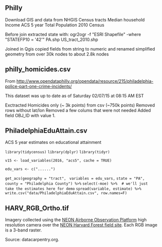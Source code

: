 ## Philly

Download GIS and data from NHGIS
Census tracts
Median household Income ACS 5 year
Total Population 2010 Census

Before join extracted state with:
ogr2ogr -f "ESRI Shapefile" -where "STATEFP10 = '42'" PA.shp US_tract_2010.shp

Joined in Qgis
copied fields from string to numeric and renamed
simplified geometry from over 30k nodes to about 2.8k nodes


## philly_homicides.csv
From 
http://www.opendataphilly.org/opendata/resource/215/philadelphia-police-part-one-crime-incidents/

This dataset was up to date as of Saturday 02/07/15 at 08:15 AM EST

Exctracted Homicides only (~ 3k points) from csv (~750k points)
Removed rows without lat/lon
Removed a few colums that were not needed
Added field OBJ_ID with value 1.

## PhiladelphiaEduAttain.csv

ACS 5 year estimates on educational attainment

`library(tidycensus)`
`library(dplyr)`
`library(tidyr)`

`v15 <- load_variables(2016, "acs5", cache = TRUE)`

`edu_vars <- c("......")`

`get_acs(geography = "tract", `
        `variables = edu_vars,` 
        `state = "PA", county = "Philadelphia County") %>%`
  `select(-moe) %>%  # we'll just take the estimates here for demo`
  `spread(variable, estimate) %>%` 
  `write.csv("data/PhiladelphiaEduAttain.csv", row.names=F)`

## HARV_RGB_Ortho.tif

Imagery collected using the [NEON Airborne Observation Platform](http://www.neonscience.org/science-design/collection-methods/airborne-remote-sensing) high resolution camera over the [NEON Harvard Forest field site](http://www.neonscience.org/science-design/field-sites/harvard-forest). Each RGB image is a 3-band raster.

Source: datacarpentry.org.




